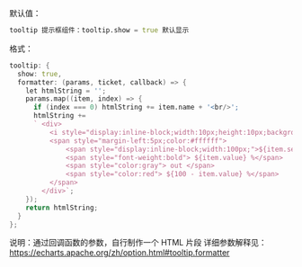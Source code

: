 默认值：

```d
tooltip 提示框组件：tooltip.show = true 默认显示
```

格式：

```d
tooltip: {
  show: true,
  formatter: (params, ticket, callback) => {
    let htmlString = '';
    params.map((item, index) => {
      if (index === 0) htmlString += item.name + '<br/>';
      htmlString += 
      ` <div>
          <i style="display:inline-block;width:10px;height:10px;background-color:${item.color};"></i>
          <span style="margin-left:5px;color:#ffffff">
              <span style="display:inline-block;width:100px;">${item.seriesName} User</span>
              <span style="font-weight:bold"> ${item.value} %</span>
              <span style="color:gray"> out </span>
              <span style="color:red"> ${100 - item.value} %</span>
          </span>
        </div>`;
    });
    return htmlString;
  }
};
```

说明：通过回调函数的参数，自行制作一个 HTML 片段
详细参数解释见： <a target="_blank" href="https://echarts.apache.org/zh/option.html#tooltip.formatter">https://echarts.apache.org/zh/option.html#tooltip.formatter</a>
